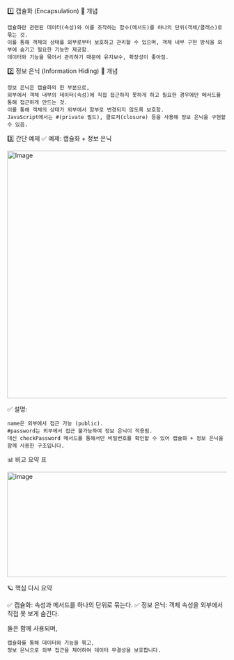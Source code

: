 1️⃣ 캡슐화 (Encapsulation)
📌 개념

    캡슐화란 관련된 데이터(속성)와 이를 조작하는 함수(메서드)를 하나의 단위(객체/클래스)로 묶는 것.
    이를 통해 객체의 상태를 외부로부터 보호하고 관리할 수 있으며, 객체 내부 구현 방식을 외부에 숨기고 필요한 기능만 제공함.
    데이터와 기능을 묶어서 관리하기 때문에 유지보수, 확장성이 좋아짐.

2️⃣ 정보 은닉 (Information Hiding)
📌 개념

    정보 은닉은 캡슐화의 한 부분으로,
    외부에서 객체 내부의 데이터(속성)에 직접 접근하지 못하게 하고 필요한 경우에만 메서드를 통해 접근하게 만드는 것.
    이를 통해 객체의 상태가 외부에서 함부로 변경되지 않도록 보호함.
    JavaScript에서는 #(private 필드), 클로저(closure) 등을 사용해 정보 은닉을 구현할 수 있음.

3️⃣ 간단 예제
✅ 예제: 캡슐화 + 정보 은닉

<img width="801" height="569" alt="Image" src="https://github.com/user-attachments/assets/aff4f707-2178-4179-ac38-2a4b2103241a" />

✅ 설명:

    name은 외부에서 접근 가능 (public).
    #password는 외부에서 접근 불가능하여 정보 은닉이 적용됨.
    대신 checkPassword 메서드를 통해서만 비밀번호를 확인할 수 있어 캡슐화 + 정보 은닉을 함께 사용한 구조입니다.

 
📊 비교 요약 표

<img width="600" height="242" alt="image" src="https://github.com/user-attachments/assets/58614ad1-41d4-47aa-ac9d-6eb09ac54e5c" />

🪐 핵심 다시 요약

 

✅ 캡슐화: 속성과 메서드를 하나의 단위로 묶는다.
✅ 정보 은닉: 객체 속성을 외부에서 직접 못 보게 숨긴다.

둘은 함께 사용되며,

    캡슐화를 통해 데이터와 기능을 묶고,
    정보 은닉으로 외부 접근을 제어하여 데이터 무결성을 보호합니다.

